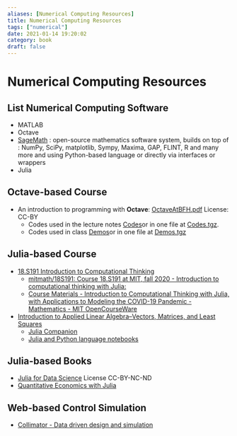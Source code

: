 ```yaml
---
aliases: [Numerical Computing Resources]
title: Numerical Computing Resources
tags: ["numerical"]
date: 2021-01-14 19:20:02
category: book
draft: false
---
```


# Numerical Computing Resources

## List Numerical Computing Software

- MATLAB
- Octave
- [SageMath](https://www.sagemath.org/) : open-source mathematics software system, builds on top of : NumPy, SciPy, matplotlib, Sympy, Maxima, GAP, FLINT, R and many more and using Python-based language or directly via interfaces or wrappers
- Julia

## Octave-based Course

- An introduction to programming with **Octave**: [OctaveAtBFH.pdf](https://web.sha1.bfh.science/Labs/PWF/Documentation/OctaveAtBFH.pdf) License: CC-BY
    - Codes used in the lecture notes [Codes](https://web.sha1.bfh.science/Labs/PWF/Codes)or in one file at [Codes.tgz](https://web.sha1.bfh.science/Labs/PWF/Codes.tgz).
    - Codes used in class [Demos](https://web.sha1.bfh.science/Labs/PWF/Demos)or in one file at [Demos.tgz](https://web.sha1.bfh.science/Labs/PWF/Demos.tgz)

## Julia-based Course

- [18.S191 Introduction to Computational Thinking](https://computationalthinking.mit.edu/Fall20/)
    - [mitmath/18S191: Course 18.S191 at MIT, fall 2020 - Introduction to computational thinking with Julia:](https://github.com/mitmath/18S191)
    - [Course Materials - Introduction to Computational Thinking with Julia, with Applications to Modeling the COVID-19 Pandemic - Mathematics - MIT OpenCourseWare](https://ocw.mit.edu/courses/mathematics/18-s190-introduction-to-computational-thinking-with-julia-with-applications-to-modeling-the-covid-19-pandemic-spring-2020/course-materials/)
- [Introduction to Applied Linear Algebra–Vectors, Matrices, and Least Squares](https://vmls-book.stanford.edu/)
    - [Julia Companion](https://vmls-book.stanford.edu/vmls-julia-companion.pdf)
    - [Julia and Python language notebooks](https://github.com/vbartle/VMLS-Companions)

## Julia-based Books

- [Julia for Data Science](https://www.david-anthoff.com/jl4ds/stable/) License CC-BY-NC-ND
- [Quantitative Economics with Julia](https://julia.quantecon.org/index_toc.html)

## Web-based Control Simulation

- [Collimator - Data driven design and simulation](https://www.collimator.ai/)
